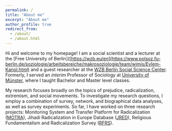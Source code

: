 ```yaml
---
permalink: /
title: "About me"
excerpt: "About me"
author_profile: true
redirect_from: 
  - /about/
  - /about.html
---
```


Hi and welcome to my homepage! I am a social scientist and a lecturer at the [Free University of Berlin]([https://wzb.eu/en](https://www.polsoz.fu-berlin.de/soziologie/arbeitsbereiche/makrosoziologie/team/wimis/Eylem-Kanol.html) and a guest researcher at the [WZB Berlin Social Science Center](https://wzb.eu/en). Formerly, I served an _interim_ Professor of Sociology at [University of Münster](https://www.uni-muenster.de/en/), where I taught Bachelor and Master level classes. 

My research focuses broadly on the topics of prejudice, radicalization, extremism, and social movements. To investigate my research questions, I employ a combination of survey, network, and biographical data analyses, as well as survey experiments. So far, I have worked on three research projects: Monitoring System and Transfer Platform for Radicalization ([MOTRA](https://www.motra.info/)), Jihadi Radicalization in Europe Database ([JRED](https://www.wzb.eu/en/research/migration-and-diversity/migration-integration-transnationalization/projects/religious-fundamentalism-and-radicalization-in-comparative-perspective)), Religious Fundamentalism and Radicalization Survey ([RFRS](https://www.wzb.eu/en/research/migration-and-diversity/migration-integration-transnationalization/projects/religious-fundamentalism-and-radicalization-in-comparative-perspective)).

